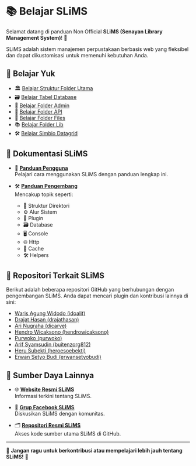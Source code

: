# 📚 Belajar SLiMS

Selamat datang di panduan Non Official **SLiMS (Senayan Library Management System)**! 🎉

SLiMS adalah sistem manajemen perpustakaan berbasis web yang fleksibel dan dapat dikustomisasi untuk memenuhi kebutuhan Anda.

## 📘 Belajar Yuk
- 🏛️ [Belajar Struktur Folder Utama](https://github.com/adeism/belajarslims/blob/main/belajar-struktur-folder-utama.md)
- 🗃️ [Belajar Tabel Database](https://github.com/adeism/belajarslims/blob/main/belajar-tabel-database.md)
- 📂 [Belajar Folder Admin](https://github.com/adeism/belajarslims/blob/main/belajar-folder-admin.md)
- 🔗 [Belajar Folder API](https://github.com/adeism/belajarslims/blob/main/belajar-folder-api.md)
- 📁 [Belajar Folder Files](https://github.com/adeism/belajarslims/blob/main/belajar-folder-files.md)
- 📚 [Belajar Folder Lib](https://github.com/adeism/belajarslims/blob/main/belajar-lib-folder.md)
- 🛠️ [Belajar Simbio Datagrid](https://github.com/adeism/belajarslims/blob/main/belajar-simbio-datagrid.md)




## 📖 Dokumentasi SLiMS

- 📄 **[Panduan Pengguna](https://slims.web.id/docs/user-guide/about/)**  
  Pelajari cara menggunakan SLiMS dengan panduan lengkap ini.

- 🛠️ **[Panduan Pengembang](https://slims.web.id/docs/development-guide/about/)**  
  Mencakup topik seperti:
  - 🔧 Struktur Direktori
  - ⚙️ Alur Sistem
  - 🧩 Plugin
  - 🗃️ Database
  - 🖥️ Console
  - 🌐 Http
  - 🚀 Cache
  - 🛠️ Helpers


## 🔗 Repositori Terkait SLiMS

Berikut adalah beberapa repositori GitHub yang berhubungan dengan pengembangan SLiMS. Anda dapat mencari plugin dan kontribusi lainnya di sini:

- [Waris Agung Widodo (idoalit)](https://github.com/idoalit?tab=repositories&q=slims)
- [Drajat Hasan (drajathasan)](https://github.com/drajathasan?tab=repositories&q=slims)
- [Ari Nugraha (dicarve)](https://github.com/dicarve?tab=repositories?q=slims)
- [Hendro Wicaksono (hendrowicaksono)](https://github.com/hendrowicaksono?tab=repositories?q=slims)
- [Purwoko (purwoko)](https://github.com/purwoko?tab=repositories?q=slims)
- [Arif Syamsudin (buitenzorg812)](https://github.com/buitenzorg812?tab=repositories?q=slims)
- [Heru Subekti (heroesoebekti)](https://github.com/heroesoebekti?tab=repositories?q=slims)
- [Erwan Setyo Budi (erwansetyobudi)](https://github.com/erwansetyobudi?tab=repositories&q=slims)


## 🌟 Sumber Daya Lainnya

- 🌐 **[Website Resmi SLiMS](https://slims.web.id/web/)**  
  Informasi terkini tentang SLiMS.

- 👥 **[Grup Facebook SLiMS](https://www.facebook.com/groups/senayan.slims/)**  
  Diskusikan SLiMS dengan komunitas.

- 🗂️ **[Repositori Resmi SLiMS](https://github.com/slims?tab=repositories)**  
  Akses kode sumber utama SLiMS di GitHub.

---

🎯 **Jangan ragu untuk berkontribusi atau mempelajari lebih jauh tentang SLiMS!** 🚀
